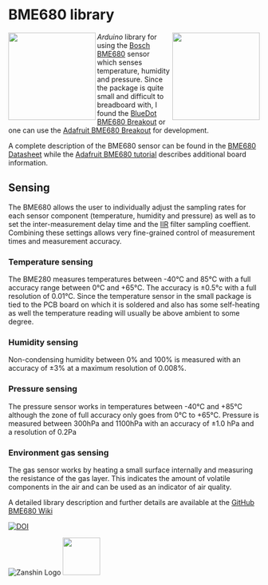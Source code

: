# BME680 library
<img src="https://github.com/SV-Zanshin/BME680/blob/master/Images/adafruit-bme680.jpg" width="175" align="left"/><img src="https://github.com/SV-Zanshin/BME680/blob/master/Images/BlueDotBME680.jpg" width="175" align="right"/> *Arduino* library for using the [Bosch BME680](https://www.bosch-sensortec.com/bst/products/all_products/bme680) sensor which senses temperature, humidity and pressure. Since the package is quite small and difficult to breadboard with, I found the [BlueDot BME680 Breakout](https://www.bluedot.space/sensor-boards/bme680/) or one can use the [Adafruit BME680 Breakout](https://www.adafruit.com/product/3660)  for development.

A complete description of the BME680 sensor can be found in the [BME680 Datasheet](https://ae-bst.resource.bosch.com/media/_tech/media/datasheets/BST-BME680-DS001-00.pdf) while the [Adafruit BME680 tutorial](https://learn.adafruit.com/adafruit-bme680-humidity-temperature-barometic-pressure-voc-gas) describes additional board information.

## Sensing
The BME680 allows the user to individually adjust the sampling rates for each sensor component (temperature, humidity and pressure) as well as to set the inter-measurement delay time and the [IIR](https://en.wikipedia.org/wiki/Infinite_impulse_response) filter sampling coeffient. Combining these settings allows very fine-grained control of measurement times and measurement accuracy.

### Temperature sensing
The BME280 measures temperatures between -40°C and 85°C with a full accuracy range between 0°C and +65°C. The accuracy is ±0.5°c with a full resolution of 0.01°C. Since the temperature sensor in the small package is tied to the PCB board on which it is soldered and also has some self-heating as well the temperature reading will usually be above ambient to some degree.

### Humidity sensing
Non-condensing humidity between 0% and 100% is measured with an accuracy of ±3% at a maximum resolution of 0.008%.

### Pressure sensing
The pressure sensor works in temperatures between -40°C and +85°C although the zone of full accuracy only goes from 0°C to +65°C. Pressure is measured between 300hPa and 1100hPa with an accuracy of ±1.0 hPa and a resolution of 0.2Pa

### Environment gas sensing
The gas sensor works by heating a small surface internally and measuring the resistance of the gas layer. This indicates the amount of volatile components in the air and can be used as an indicator of air quality.

A detailed library description and further details are available at the [GitHub BME680 Wiki](https://github.com/SV-Zanshin/BME680/wiki)

[![DOI](https://zenodo.org/badge/139349456.svg)](https://zenodo.org/badge/latestdoi/139349456)

![Zanshin Logo](https://www.sv-zanshin.com/r/images/site/gif/zanshinkanjitiny.gif) <img src="https://www.sv-zanshin.com/r/images/site/gif/zanshintext.gif" width="75"/>
